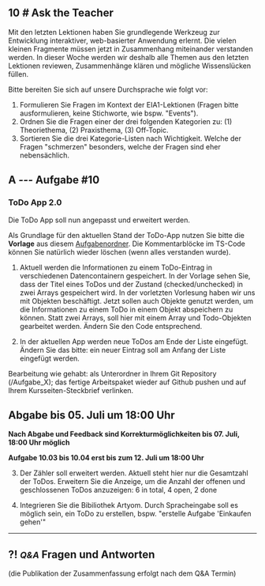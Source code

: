 ## **10 _#_** Ask the Teacher

Mit den letzten Lektionen haben Sie grundlegende Werkzeug zur Entwicklung interaktiver, web-basierter Anwendung erlernt. Die vielen kleinen Fragmente müssen jetzt in Zusammenhang miteinander verstanden werden. In dieser Woche werden wir deshalb alle Themen aus den letzten Lektionen reviewen, Zusammenhänge klären und mögliche Wissenslücken füllen.

Bitte bereiten Sie sich auf unsere Durchsprache wie folgt vor:

1. Formulieren Sie Fragen im Kontext der EIA1-Lektionen (Fragen bitte ausformulieren, keine Stichworte, wie bspw. "Events").
2. Ordnen Sie die Fragen einer der drei folgenden Kategorien zu: (1) Theoriethema, (2) Praxisthema, (3) Off-Topic.
3. Sortieren Sie die drei Kategorie-Listen nach Wichtigkeit. Welche der Fragen "schmerzen" besonders, welche der Fragen sind eher nebensächlich.



## **A _---_** Aufgabe #10
### ToDo App 2.0

Die ToDo App soll nun angepasst und erweitert werden.

Als Grundlage für den aktuellen Stand der ToDo-App nutzen Sie bitte die **Vorlage** aus diesem [Aufgabenordner](https://github.com/gabriel-rausch/EIA1-SoSe20/tree/master/L10/task_material). Die Kommentarblöcke im TS-Code können Sie natürlich wieder löschen (wenn alles verstanden wurde).


1. Aktuell werden die Informationen zu einem ToDo-Eintrag in verschiedenen Datencontainern gespeichert. In der Vorlage sehen Sie, dass der Titel eines ToDos und der Zustand (checked/unchecked) in zwei Arrays gespeichert wird. In der vorletzten Vorlesung haben wir uns mit Objekten beschäftigt. Jetzt sollen auch Objekte genutzt werden, um die Informationen zu einem ToDo in einem Objekt abspeichern zu können. Statt zwei Arrays, soll hier mit einem Array und Todo-Objekten gearbeitet werden. Ändern Sie den Code entsprechend.

2. In der aktuellen App werden neue ToDos am Ende der Liste eingefügt. Ändern Sie das bitte: ein neuer Eintrag soll am Anfang der Liste eingefügt werden.

Bearbeitung wie gehabt: als Unterordner in Ihrem Git Repository (/Aufgabe_X); das fertige Arbeitspaket wieder auf Github pushen und auf Ihrem Kursseiten-Steckbrief verlinken.

## Abgabe bis 05. Juli um 18:00 Uhr
__Nach Abgabe und Feedback sind Korrekturmöglichkeiten bis 07. Juli, 18:00 Uhr möglich__

**Aufgabe 10.03 bis 10.04 erst bis zum 12. Juli um 18:00 Uhr**

3. Der Zähler soll erweitert werden. Aktuell steht hier nur die Gesamtzahl der ToDos. Erweitern Sie die Anzeige, um die Anzahl der offenen und geschlossenen ToDos anzuzeigen: 6 in total, 4 open, 2 done

4. Integrieren Sie die Bibiliothek Artyom. Durch Spracheingabe soll es möglich sein, ein ToDo zu erstellen, bspw. "erstelle Aufgabe 'Einkaufen gehen'"



---


## **?! _<small>Q&A</small>_** Fragen und Antworten
(die Publikation der Zusammenfassung erfolgt nach dem Q&A Termin)

